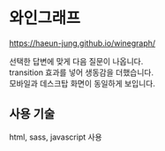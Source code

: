 # 와인그래프
https://haeun-jung.github.io/winegraph/

선택한 답변에 맞게 다음 질문이 나옵니다.  
transition 효과를 넣어 생동감을 더했습니다.  
모바일과 데스크탑 화면이 동일하게 보입니다.  

## 사용 기술
html, sass, javascript 사용
